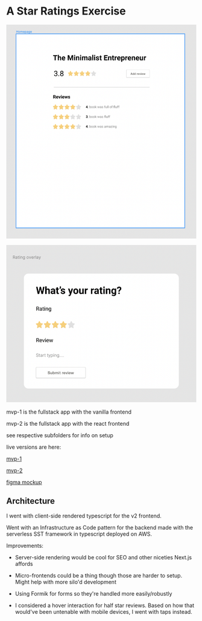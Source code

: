 # A Star Ratings Exercise

![home](./home.png)

![overlay](./overlay.png)

mvp-1 is the fullstack app with the vanilla frontend

mvp-2 is the fullstack app with the react frontend

see respective subfolders for info on setup

live versions are here:

[mvp-1](https://master.d3142dtarxgj25.amplifyapp.com/)

[mvp-2](https://master.d1nntgscnerfyj.amplifyapp.com/)

[figma mockup](https://www.figma.com/file/TJhxC8lKKsobprIHmwa3K0/Ratings-challenge-(Copy))

## Architecture

I went with client-side rendered typescript for the v2 frontend.

Went with an Infrastructure as Code pattern for the backend made with the serverless SST framework in typescript deployed on AWS.

Improvements:

- Server-side rendering would be cool for SEO and other niceties Next.js affords

- Micro-frontends could be a thing though those are harder to setup. Might help with more silo'd development

- Using Formik for forms so they're handled more easily/robustly

- I considered a hover interaction for half star reviews.
  Based on how that would've been untenable with mobile devices, I went with taps instead.

